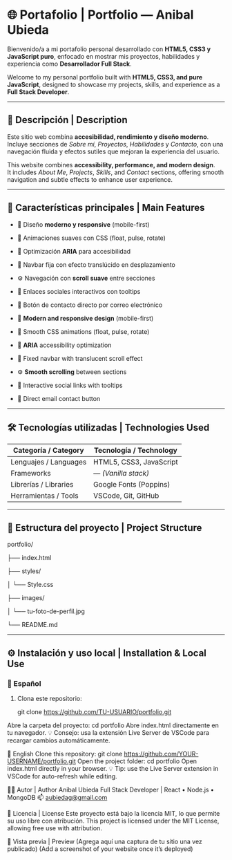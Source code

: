 # 🌐 Portafolio | Portfolio — Anibal Ubieda

Bienvenido/a a mi portafolio personal desarrollado con **HTML5, CSS3 y JavaScript puro**, enfocado en mostrar mis proyectos, habilidades y experiencia como **Desarrollador Full Stack**.

Welcome to my personal portfolio built with **HTML5, CSS3, and pure JavaScript**, designed to showcase my projects, skills, and experience as a **Full Stack Developer**.

---

## 🚀 Descripción | Description

Este sitio web combina **accesibilidad, rendimiento y diseño moderno**.  
Incluye secciones de *Sobre mí*, *Proyectos*, *Habilidades* y *Contacto*, con una navegación fluida y efectos sutiles que mejoran la experiencia del usuario.

This website combines **accessibility, performance, and modern design**.  
It includes *About Me*, *Projects*, *Skills*, and *Contact* sections, offering smooth navigation and subtle effects to enhance user experience.

---

## 🧩 Características principales | Main Features

- 🌈 Diseño **moderno y responsive** (mobile-first)  
- 💨 Animaciones suaves con CSS (float, pulse, rotate)  
- 🧠 Optimización **ARIA** para accesibilidad  
- 🧭 Navbar fija con efecto translúcido en desplazamiento  
- ⚙️ Navegación con **scroll suave** entre secciones  
- 🎯 Enlaces sociales interactivos con tooltips  
- 📩 Botón de contacto directo por correo electrónico  

- 🌈 **Modern and responsive design** (mobile-first)  
- 💨 Smooth CSS animations (float, pulse, rotate)  
- 🧠 **ARIA** accessibility optimization  
- 🧭 Fixed navbar with translucent scroll effect  
- ⚙️ **Smooth scrolling** between sections  
- 🎯 Interactive social links with tooltips  
- 📩 Direct email contact button  

---

## 🛠️ Tecnologías utilizadas | Technologies Used

|  Categoría / Category |  Tecnología / Technology |
|-----------------------|--------------------------|
| Lenguajes / Languages |  HTML5, CSS3, JavaScript |
|            Frameworks |      — *(Vanilla stack)* |
| Librerías / Libraries |   Google Fonts (Poppins) |
|  Herramientas / Tools |      VSCode, Git, GitHub |


---

## 🧱 Estructura del proyecto | Project Structure

portfolio/

├── index.html

├── styles/

│    └── Style.css

├── images/

│   └── tu-foto-de-perfil.jpg

└── README.md

---

## ⚙️ Instalación y uso local | Installation & Local Use

### 🧾 Español

1. Clona este repositorio:
   
   git clone https://github.com/TU-USUARIO/portfolio.git

Abre la carpeta del proyecto:
cd portfolio
Abre index.html directamente en tu navegador.
💡 Consejo: usa la extensión Live Server de VSCode para recargar cambios automáticamente.

🧾 English
Clone this repository:
git clone https://github.com/YOUR-USERNAME/portfolio.git
Open the project folder:
cd portfolio
Open index.html directly in your browser.
💡 Tip: use the Live Server extension in VSCode for auto-refresh while editing.



🧑‍💻 Autor | Author
Anibal Ubieda
Full Stack Developer | React • Node.js • MongoDB
📫 aubiedag@gmail.com


🪪 Licencia | License
Este proyecto está bajo la licencia MIT, lo que permite su uso libre con atribución.
This project is licensed under the MIT License, allowing free use with attribution.

🧭 Vista previa | Preview
(Agrega aquí una captura de tu sitio una vez publicado)
(Add a screenshot of your website once it’s deployed)